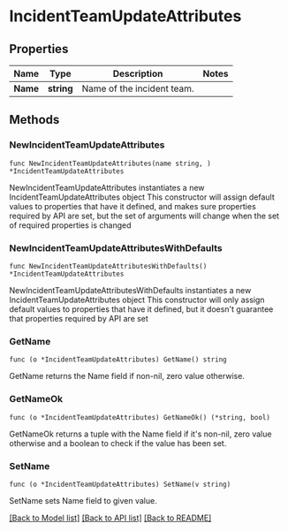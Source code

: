 # IncidentTeamUpdateAttributes

## Properties

Name | Type | Description | Notes
------------ | ------------- | ------------- | -------------
**Name** | **string** | Name of the incident team. | 

## Methods

### NewIncidentTeamUpdateAttributes

`func NewIncidentTeamUpdateAttributes(name string, ) *IncidentTeamUpdateAttributes`

NewIncidentTeamUpdateAttributes instantiates a new IncidentTeamUpdateAttributes object
This constructor will assign default values to properties that have it defined,
and makes sure properties required by API are set, but the set of arguments
will change when the set of required properties is changed

### NewIncidentTeamUpdateAttributesWithDefaults

`func NewIncidentTeamUpdateAttributesWithDefaults() *IncidentTeamUpdateAttributes`

NewIncidentTeamUpdateAttributesWithDefaults instantiates a new IncidentTeamUpdateAttributes object
This constructor will only assign default values to properties that have it defined,
but it doesn't guarantee that properties required by API are set

### GetName

`func (o *IncidentTeamUpdateAttributes) GetName() string`

GetName returns the Name field if non-nil, zero value otherwise.

### GetNameOk

`func (o *IncidentTeamUpdateAttributes) GetNameOk() (*string, bool)`

GetNameOk returns a tuple with the Name field if it's non-nil, zero value otherwise
and a boolean to check if the value has been set.

### SetName

`func (o *IncidentTeamUpdateAttributes) SetName(v string)`

SetName sets Name field to given value.



[[Back to Model list]](../README.md#documentation-for-models) [[Back to API list]](../README.md#documentation-for-api-endpoints) [[Back to README]](../README.md)


